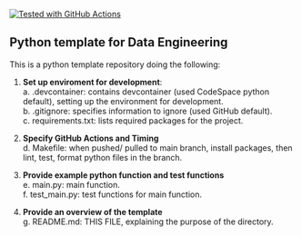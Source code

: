 [![Tested with GitHub Actions](https://github.com/halfmoonliu/PyTemplateDE/actions/workflows/cicd.yml/badge.svg)](https://github.com/halfmoonliu/PyTemplateDE/actions/workflows/cicd.yml)
## Python template for Data Engineering

This is a python template repository doing the following:

1. **Set up enviroment for development**:
  <br>a. .devcontainer: contains devcontainer (used CodeSpace python default), setting up the environment for development.
  <br>b. .gitignore: specifies information to ignore (used GitHub default).
  <br>c. requirements.txt: lists required packages for the project.

2. **Specify GitHub Actions and Timing**
  <br>d. Makefile: when pushed/ pulled to main branch, install packages, then lint, test, format python files in the branch.

3. **Provide example python function and test functions**
   <br>e. main.py: main function.
   <br>f. test_main.py: test functions for main function.

4. **Provide an overview of the template**
   <br>g. README.md: THIS FILE, explaining the purpose of the directory.

